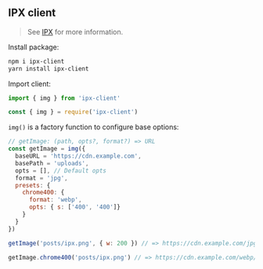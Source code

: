 ## IPX client

> See [IPX](https://github.com/pi0/ipx) for more information.

Install package:

```bash
npm i ipx-client 
yarn install ipx-client
```

Import client:

```js
import { img } from 'ipx-client'

const { img } = require('ipx-client')
```

`img()` is a factory function to configure base options:

```js
// getImage: (path, opts?, format?) => URL
const getImage = img({
  baseURL = 'https://cdn.example.com',
  basePath = 'uploads',
  opts = [], // Default opts
  format = 'jpg',
  presets: {
    chrome400: {
      format: 'webp',
      opts: { s: ['400', '400']}
    }
  }
})

getImage('posts/ipx.png', { w: 200 }) // => https://cdn.example.com/jpg/w_200/uploads/posts/ipx.png

getImage.chrome400('posts/ipx.png') // => https://cdn.example.com/webp/s_400_400/uploads/posts/ipx.png
```
